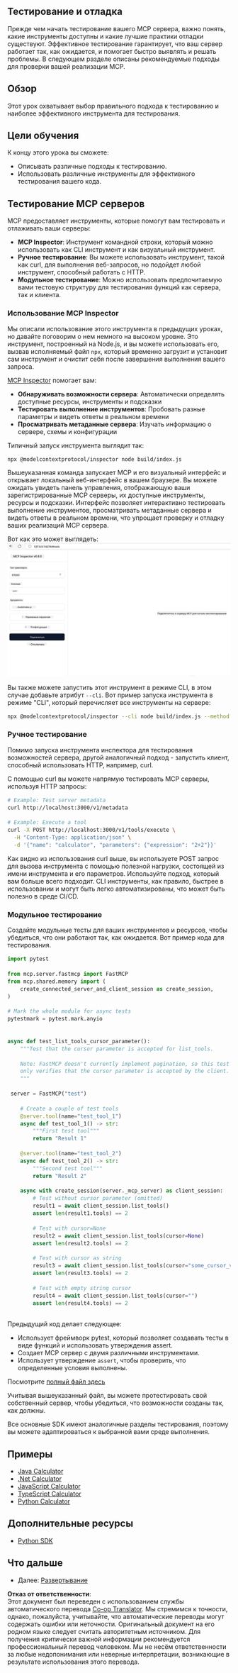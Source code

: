<!--
CO_OP_TRANSLATOR_METADATA:
{
  "original_hash": "717f34718a773f6cf52d8445e40a96bf",
  "translation_date": "2025-05-17T12:39:13+00:00",
  "source_file": "03-GettingStarted/07-testing/README.md",
  "language_code": "ru"
}
-->
## Тестирование и отладка

Прежде чем начать тестирование вашего MCP сервера, важно понять, какие инструменты доступны и какие лучшие практики отладки существуют. Эффективное тестирование гарантирует, что ваш сервер работает так, как ожидается, и помогает быстро выявлять и решать проблемы. В следующем разделе описаны рекомендуемые подходы для проверки вашей реализации MCP.

## Обзор

Этот урок охватывает выбор правильного подхода к тестированию и наиболее эффективного инструмента для тестирования.

## Цели обучения

К концу этого урока вы сможете:

- Описывать различные подходы к тестированию.
- Использовать различные инструменты для эффективного тестирования вашего кода.

## Тестирование MCP серверов

MCP предоставляет инструменты, которые помогут вам тестировать и отлаживать ваши серверы:

- **MCP Inspector**: Инструмент командной строки, который можно использовать как CLI инструмент и как визуальный инструмент.
- **Ручное тестирование**: Вы можете использовать инструмент, такой как curl, для выполнения веб-запросов, но подойдет любой инструмент, способный работать с HTTP.
- **Модульное тестирование**: Можно использовать предпочитаемую вами тестовую структуру для тестирования функций как сервера, так и клиента.

### Использование MCP Inspector

Мы описали использование этого инструмента в предыдущих уроках, но давайте поговорим о нем немного на высоком уровне. Это инструмент, построенный на Node.js, и вы можете использовать его, вызвав исполняемый файл `npx`, который временно загрузит и установит сам инструмент и очистит себя после завершения выполнения вашего запроса.

[MCP Inspector](https://github.com/modelcontextprotocol/inspector) помогает вам:

- **Обнаруживать возможности сервера**: Автоматически определять доступные ресурсы, инструменты и подсказки
- **Тестировать выполнение инструментов**: Пробовать разные параметры и видеть ответы в реальном времени
- **Просматривать метаданные сервера**: Изучать информацию о сервере, схемы и конфигурации

Типичный запуск инструмента выглядит так:

```bash
npx @modelcontextprotocol/inspector node build/index.js
```

Вышеуказанная команда запускает MCP и его визуальный интерфейс и открывает локальный веб-интерфейс в вашем браузере. Вы можете ожидать увидеть панель управления, отображающую ваши зарегистрированные MCP серверы, их доступные инструменты, ресурсы и подсказки. Интерфейс позволяет интерактивно тестировать выполнение инструментов, просматривать метаданные сервера и видеть ответы в реальном времени, что упрощает проверку и отладку ваших реализаций MCP сервера.

Вот как это может выглядеть: ![Inspector](../../../../translated_images/connect.e0d648e6ecb359d05b60bba83261a6e6e73feb05290c47543a9994ca02e78886.ru.png)

Вы также можете запустить этот инструмент в режиме CLI, в этом случае добавьте атрибут `--cli`. Вот пример запуска инструмента в режиме "CLI", который перечисляет все инструменты на сервере:

```sh
npx @modelcontextprotocol/inspector --cli node build/index.js --method tools/list
```

### Ручное тестирование

Помимо запуска инструмента инспектора для тестирования возможностей сервера, другой аналогичный подход - запустить клиент, способный использовать HTTP, например, curl.

С помощью curl вы можете напрямую тестировать MCP серверы, используя HTTP запросы:

```bash
# Example: Test server metadata
curl http://localhost:3000/v1/metadata

# Example: Execute a tool
curl -X POST http://localhost:3000/v1/tools/execute \
  -H "Content-Type: application/json" \
  -d '{"name": "calculator", "parameters": {"expression": "2+2"}}'
```

Как видно из использования curl выше, вы используете POST запрос для вызова инструмента с помощью полезной нагрузки, состоящей из имени инструмента и его параметров. Используйте подход, который вам больше всего подходит. CLI инструменты, как правило, быстрее в использовании и могут быть легко автоматизированы, что может быть полезно в среде CI/CD.

### Модульное тестирование

Создайте модульные тесты для ваших инструментов и ресурсов, чтобы убедиться, что они работают так, как ожидается. Вот пример кода для тестирования.

```python
import pytest

from mcp.server.fastmcp import FastMCP
from mcp.shared.memory import (
    create_connected_server_and_client_session as create_session,
)

# Mark the whole module for async tests
pytestmark = pytest.mark.anyio


async def test_list_tools_cursor_parameter():
    """Test that the cursor parameter is accepted for list_tools.

    Note: FastMCP doesn't currently implement pagination, so this test
    only verifies that the cursor parameter is accepted by the client.
    """

 server = FastMCP("test")

    # Create a couple of test tools
    @server.tool(name="test_tool_1")
    async def test_tool_1() -> str:
        """First test tool"""
        return "Result 1"

    @server.tool(name="test_tool_2")
    async def test_tool_2() -> str:
        """Second test tool"""
        return "Result 2"

    async with create_session(server._mcp_server) as client_session:
        # Test without cursor parameter (omitted)
        result1 = await client_session.list_tools()
        assert len(result1.tools) == 2

        # Test with cursor=None
        result2 = await client_session.list_tools(cursor=None)
        assert len(result2.tools) == 2

        # Test with cursor as string
        result3 = await client_session.list_tools(cursor="some_cursor_value")
        assert len(result3.tools) == 2

        # Test with empty string cursor
        result4 = await client_session.list_tools(cursor="")
        assert len(result4.tools) == 2
    
```

Предыдущий код делает следующее:

- Использует фреймворк pytest, который позволяет создавать тесты в виде функций и использовать утверждения assert.
- Создает MCP сервер с двумя различными инструментами.
- Использует утверждение `assert`, чтобы проверить, что определенные условия выполнены.

Посмотрите [полный файл здесь](https://github.com/modelcontextprotocol/python-sdk/blob/main/tests/client/test_list_methods_cursor.py)

Учитывая вышеуказанный файл, вы можете протестировать свой собственный сервер, чтобы убедиться, что возможности созданы так, как должны.

Все основные SDK имеют аналогичные разделы тестирования, поэтому вы можете адаптироваться к выбранной вами среде выполнения.

## Примеры

- [Java Calculator](../samples/java/calculator/README.md)
- [.Net Calculator](../../../../03-GettingStarted/samples/csharp)
- [JavaScript Calculator](../samples/javascript/README.md)
- [TypeScript Calculator](../samples/typescript/README.md)
- [Python Calculator](../../../../03-GettingStarted/samples/python)

## Дополнительные ресурсы

- [Python SDK](https://github.com/modelcontextprotocol/python-sdk)

## Что дальше

- Далее: [Развертывание](/03-GettingStarted/08-deployment/README.md)

**Отказ от ответственности**:  
Этот документ был переведен с использованием службы автоматического перевода [Co-op Translator](https://github.com/Azure/co-op-translator). Мы стремимся к точности, однако, пожалуйста, учитывайте, что автоматические переводы могут содержать ошибки или неточности. Оригинальный документ на его родном языке следует считать авторитетным источником. Для получения критически важной информации рекомендуется профессиональный перевод человеком. Мы не несём ответственности за любые недопонимания или неверные интерпретации, возникающие в результате использования этого перевода.
